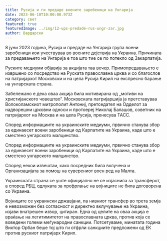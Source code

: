 ```yaml
---
title: Русија и ги предаде воените заробеници на Унгарија
date: 2023-06-10T10:00:00.973Z
category: свет
featured: true
featuredImage: ../img/12-ups-predade-rus-ungr-zar.jpg
author: Вардарски
---
```



8 јуни 2023 година, Русија и предаде на Унгарија група воени заробеници кои учествуваа во воените дејствија на Украина. Причината за предавањето на Унгарија е тоа што тие се по потекло од Закарпатија.

Руските медиуми објавија за акцијата таа вечер. Примопредавањето е извршено со посредство на Руската православна црква и со благослов на патријархот Московски и на цела Русија Кирил на експресно барање на унгарската страна.

Забележано е дека оваа акција била мотивирана од „мотиви на христијанското човештво“. Московската патријаршија ја претставуваа Волоколамскиот митрополит Антониј, претседател на Одделот за надворешни црковни односи и протоереј Николај Балашов, советник на патријархот на Москва и на цела Русија, пренесува ТАСС.

Според информациите на украинските медиуми, првично станува збор за единаесет воени заробеници од Карпатите на Украина, каде што е сместено унгарското малцинство.

Според информациите на украинските медиуми, првично станува збор за единаесет воени заробеници од Карпатите на Украина, каде што е сместено унгарското малцинство.

Според некои извештаи, како посредник била вклучена и Организацијата за помош на суверениот воен ред на Малта.

Украинската страна се уште официјално не се изјаснила за трансферот, а според РБЦ, одлуката за префрлање на војниците не била договорена со Украина.

Војниците се украински државјани, па нивниот трансфер во трета земја е невозможен без согласност и директно вклучување на Украина, изјави внатрешен извор, цитиран. Една од целите на оваа акција е враќање на легитимитетот на православната црква, против која се воведени големи меѓународни санкции. Потсетуваме, минатата година Виктор Орбан беше тој што ги отфрли санкциите предложени од ЕК против рускиот патријарх Кирил.